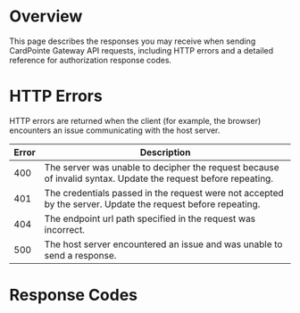 # Overview

This page describes the responses you may receive when sending CardPointe Gateway API requests, including HTTP errors and a detailed reference for authorization response codes. 

# HTTP Errors

HTTP errors are returned when the client (for example, the browser) encounters an issue communicating with the host server. 

| Error | Description |
| --- | --- 
| 400	| The server was unable to decipher the request because of invalid syntax. Update the request before repeating.
| 401	| The credentials passed in the request were not accepted by the server. Update the request before repeating.
| 404 | The endpoint url path specified in the request was incorrect.
| 500	| The host server encountered an issue and was unable to send a response.

# Response Codes

